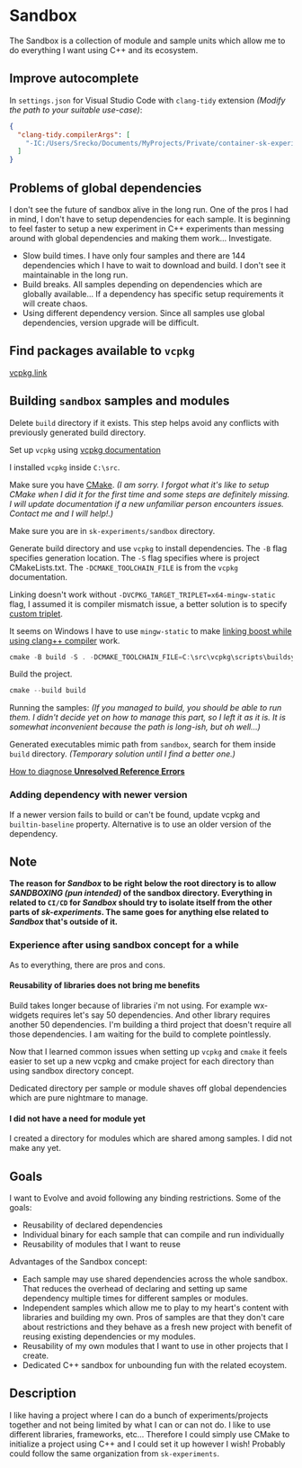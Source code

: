 # Sandbox

The Sandbox is a collection of module and sample units which allow me to do everything I want using C++ and its ecosystem.

## Improve autocomplete

In `settings.json` for Visual Studio Code with `clang-tidy` extension _(Modify the path to your suitable use-case)_:

```json
{
  "clang-tidy.compilerArgs": [
    "-IC:/Users/Srecko/Documents/MyProjects/Private/container-sk-experiments/sk-experiments/sandbox/build/vcpkg_installed/x64-mingw-static/include"
  ]
}
```

## Problems of global dependencies

I don't see the future of sandbox alive in the long run. One of the pros I had in mind, I don't have to setup dependencies for each sample. It is beginning to feel faster to setup a new experiment in C++ experiments than messing around with global dependencies and making them work... Investigate.

- Slow build times. I have only four samples and there are 144 dependencies which I have to wait to download and build. I don't see it maintainable in the long run.
- Build breaks. All samples depending on dependencies which are globally available... If a dependency has specific setup requirements it will create chaos.
- Using different dependency version. Since all samples use global dependencies, version upgrade will be difficult.

## Find packages available to `vcpkg`

[vcpkg.link](https://vcpkg.link/)

## Building `sandbox` samples and modules

Delete `build` directory if it exists. This step helps avoid any conflicts with previously generated build directory.

Set up `vcpkg` using [vcpkg documentation](https://learn.microsoft.com/en-us/vcpkg/examples/manifest-mode-cmake)

I installed `vcpkg` inside `C:\src`.

Make sure you have [CMake](https://cmake.org/). _(I am sorry. I forgot what it's like to setup CMake when I did it for the first time and some steps are definitely missing. I will update documentation if a new unfamiliar person encounters issues. Contact me and I will help!.)_

Make sure you are in `sk-experiments/sandbox` directory.

Generate build directory and use `vcpkg` to install dependencies. The `-B` flag specifies generation location. The `-S` flag specifies where is project CMakeLists.txt. The `-DCMAKE_TOOLCHAIN_FILE` is from the `vcpkg` documentation.

Linking doesn't work without `-DVCPKG_TARGET_TRIPLET=x64-mingw-static` flag, I assumed it is compiler mismatch issue, a better solution is to specify [custom triplet](https://learn.microsoft.com/en-us/vcpkg/users/triplets).

It seems on Windows I have to use `mingw-static` to make [linking boost while using clang++ compiler](https://stackoverflow.com/questions/54155266/how-to-link-vcpkg-boost-with-mingw) work.

```powershell
cmake -B build -S . -DCMAKE_TOOLCHAIN_FILE=C:\src\vcpkg\scripts\buildsystems\vcpkg.cmake -DVCPKG_TARGET_TRIPLET=x64-mingw-static
```

Build the project.

```powershell
cmake --build build
```

Running the samples: _(If you managed to build, you should be able to run them. I didn't decide yet on how to manage this part, so I left it as it is. It is somewhat inconvenient because the path is long-ish, but oh well...)_

Generated executables mimic path from `sandbox`, search for them inside `build` directory. _(Temporary solution until I find a better one.)_

[How to diagnose **Unresolved Reference Errors**](./docs/unresolved-reference-errors.md)

### Adding dependency with newer version

If a newer version fails to build or can't be found, update vcpkg and `builtin-baseline` property. Alternative is to use an older version of the dependency.

## Note

**The reason for _Sandbox_ to be right below the root directory is to allow _SANDBOXING (pun intended)_ of the sandbox directory. Everything in related to `CI/CD` for _Sandbox_ should try to isolate itself from the other parts of _sk-experiments_. The same goes for anything else related to _Sandbox_ that's outside of it.**

### Experience after using sandbox concept for a while

As to everything, there are pros and cons.

#### Reusability of libraries does not bring me benefits

Build takes longer because of libraries i'm not using. For example wx-widgets requires let's say 50 dependencies. And other library requires another 50 dependencies. I'm building a third project that doesn't require all those dependencies. I am waiting for the build to complete pointlessly.

Now that I learned common issues when setting up `vcpkg` and `cmake` it feels easier to set up a new vcpkg and cmake project for each directory than using sandbox directory concept.

Dedicated directory per sample or module shaves off global dependencies which are pure nightmare to manage.

#### I did not have a need for module yet

I created a directory for modules which are shared among samples. I did not make any yet.

## Goals

I want to Evolve and avoid following any binding restrictions. Some of the goals:

- Reusability of declared dependencies
- Individual binary for each sample that can compile and run individually
- Reusability of modules that I want to reuse

Advantages of the Sandbox concept:

- Each sample may use shared dependencies across the whole sandbox. That reduces the overhead of declaring and setting up same dependency multiple times for different samples or modules.
- Independent samples which allow me to play to my heart's content with libraries and building my own. Pros of samples are that they don't care about restrictions and they behave as a fresh new project with benefit of reusing existing dependencies or my modules.
- Reusability of my own modules that I want to use in other projects that I create.
- Dedicated C++ sandbox for unbounding fun with the related ecoystem.

## Description

I like having a project where I can do a bunch of experiments/projects together and not being limited by what I can or can not do. I like to use different libraries, frameworks, etc... Therefore I could simply use CMake to initialize a project using C++ and I could set it up however I wish! Probably could follow the same organization from `sk-experiments`.
